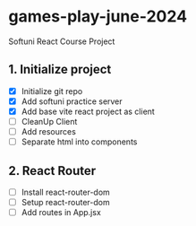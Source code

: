 # games-play-june-2024
Softuni React Course Project

## 1. Initialize project
 - [x] Initialize git repo
 - [x] Add softuni practice server
 - [x] Add base vite react project as client
 - [ ] CleanUp Client
 - [ ] Add resources 
 - [ ] Separate html into components
## 2. React Router
 - [ ] Install react-router-dom
 - [ ] Setup react-router-dom
 - [ ] Add routes in App.jsx
